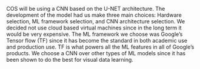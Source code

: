 COS will be using a CNN based on the U-NET architecture. The development of the model had us make three main choices: Hardware selection, ML framework selection, and CNN architecture selection. We decided not use cloud based virtual machines since in the long term it would be very expensive. The ML framework we choose was Google’s Tensor flow (TF) since it has become the standard in both academic use and production use. TF is what powers all the ML features in all of Google’s products. We choose a CNN over other types of ML models since it has been shown to do the best for visual data learning.